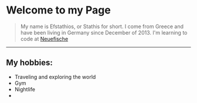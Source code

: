 # Welcome to my Page
> My name is Efstathios, or Stathis for short. I come from Greece and have been living in Germany since December of 2013. I'm learning to code at [Neuefische](https://www.neuefische.de/)
---
## My hobbies:
- Traveling and exploring the world
- Gym
- Nightlife
- 

